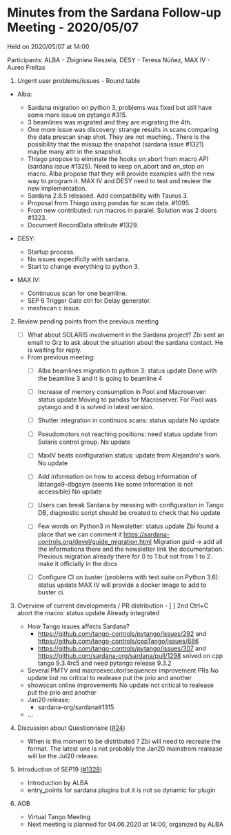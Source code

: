 # Minutes from the Sardana Follow-up Meeting - 2020/05/07

Held on 2020/05/07 at 14:00

Participants: ALBA - Zbigniew Reszela, DESY - Teresa Núñez, MAX IV - Aureo Freitas

1. Urgent user problems/issues - Round table
* Alba:
  * Sardana migration on python 3, problems was fixed but still have some more issue on pytango #315.
  * 3 beamlines was migrated and they are migrating the 4th.
  * One more issue was discovery: strange results in scans comparing the data prescan snap shot. They are not maching.. There is the possibility that the missup the snapshot (sardana issue #1321) maybe many attr in  the snapshot.
  * Thiago propose to eliminate the hooks on abort from macro API (sardana issue #1325). Need to keep on_abort and on_stop on macro. Alba propose that they will provide examples with the new way to program it. MAX IV and DESY need to test and review the new implementation.
  * Sardana 2.8.5 released. Add compatibility with Taurus 3.
  * Proposal from Thiago using pandas for scan data. #1095.
  * From new contributed: run macros in paralel. Solution was 2 doors #1323.
  * Document RecordData attribute #1329.

* DESY:
  * Startup process. 
  * No issues expecificlly with sardana. 
  * Start to change everything to python 3.


* MAX IV:
  * Continuous scan for one beamline.
  * SEP 6 Trigger Gate ctrl for Delay generator.
  * meshscan c issue. 

2. Review pending points from the previous meeting
    - [ ] What about SOLARIS involvement in the Sardana project? 
        Zbi sent an email to Grz to ask about the situation about the sardana contact. He is waiting for reply.
    - From previous meeting:
        - [ ] Alba beamlines migration to python 3: status update
            Done with the beamline 3 and it is going to beamline 4 
        - [ ] Increase of memory consumption in Pool and Macroserver: status update
            Moving to pandas for Macroserver. For Pool was pytango and it is solved in latest version.
        - [ ] Shutter integration in continuos scans: status update
            No update
        - [ ] Pseudomotors not reaching positions: need status update from Solaris control group.
            No update
        - [ ] MaxIV beats configuration status: update from  Alejandro's work.
            No update
        - [ ] Add information on how to access debug information of libtango9-dbgsym (seems like some information is not accessible)
            No update
        - [ ] Users can break Sardana by messing with configuration in Tango DB, diagnostic script should be created to check that
            No update
        - [ ] Few words on Python3 in Newsletter: status update
            Zbi found a place that we can comment it https://sardana-controls.org/devel/guide_migration.html
            Migration guid -> add all the informations there and the newsletter link the documentation. Previous migration already there for 0 to 1 but not from 1 to 2. make it officially in the docs
        - [ ] Configure CI on buster (problems with test suite on Python 3.6): status update
            MAX IV will provide a docker image to add to buster ci.


3. Overview of current developments / PR distribution
        - [ ] 2nd Ctrl+C abort the macro: status update
            Already integrated
    * How Tango issues affects Sardana?
        * https://github.com/tango-controls/pytango/issues/292 and https://github.com/tango-controls/cppTango/issues/686
        * https://github.com/tango-controls/pytango/issues/307 and https://github.com/sardana-org/sardana/pull/1298
    	    solved on cpp tango 9.3.4rc5 and need pytango release 9.3.2
    * Several PMTV and macroexecutor/sequencer improvement PRs
        No update but no critical to realease put the prio and another
    * showscan online improvements
        No update not critical to realease put the prio and another
    * Jan20 release:
        * sardana-org/sardana#1315
    * ...

4. Discussion about Questionnaire ([#24](https://github.com/sardana-org/sardana-followup/issues/24))
    * When is the moment to be distributed ? Zbi will need to recreate the format. The latest one is not probably the Jan20 mainstrom realease will be the Jul20 release.

5. Introduction of SEP19 ([#1328](https://github.com/sardana-org/sardana/pull/1328))
    * Introduction by ALBA
    * entry_points for sardana plugins but it is not so dynamic for plugin

6. AOB
    * Virtual Tango Meeting
    * Next meeting is planned for 04.06.2020 at 14:00, organized by ALBA
